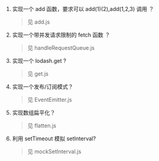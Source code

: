 1. 实现一个 add 函数，要求可以 add(1)(2),add(1,2,3) 调用 ？

   > 见 add.js

2. 实现一个带并发请求限制的 fetch 函数 ？

   > 见 handleRequestQueue.js

3. 实现一个 lodash.get ?

   > 见 get.js

4. 实现一个发布/订阅模式？

   > 见 EventEmitter.js

5. 实现数组扁平化？

   > 见 flatten.js

6. 利用 setTimeout 模拟 setInterval?

   > 见 mockSetInterval.js
